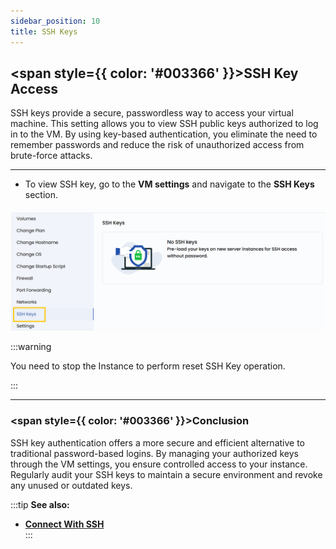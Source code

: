 ```yaml
---
sidebar_position: 10
title: SSH Keys
---
```


## <span style={{ color: '#003366' }}>SSH Key Access</span>

SSH keys provide a secure, passwordless way to access your virtual machine. This setting allows you to view SSH public keys authorized to log in to the VM. By using key-based authentication, you eliminate the need to remember passwords and reduce the risk of unauthorized access from brute-force attacks.

----------

- To view SSH key, go to the **VM settings** and navigate to the **SSH Keys** section.

![SSH Key Configuration](../vmimages/vm-ssh.png)

:::warning

You need to stop the Instance to perform reset SSH Key operation.

:::

----------

### <span style={{ color: '#003366' }}>Conclusion</span>

SSH key authentication offers a more secure and efficient alternative to traditional password-based logins. By managing your authorized keys through the VM settings, you ensure controlled access to your instance. Regularly audit your SSH keys to maintain a secure environment and revoke any unused or outdated keys.

:::tip
**See also:**  
- **[Connect With SSH](../Connect%20With%20SSH.md)**  
:::
